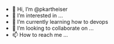 - 👋 Hi, I’m @pkartheiser
- 👀 I’m interested in ...
- 🌱 I’m currently learning how to devops 
- 💞️ I’m looking to collaborate on ...
- 📫 How to reach me ...

<!---
pkartheiser/pkartheiser is a ✨ special ✨ repository because its `README.md` (this file) appears on your GitHub profile.
You can click the Preview link to take a look at your changes.
--->
